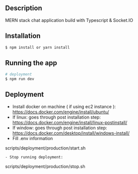 ## Description
MERN stack chat application build with Typescript & Socket.IO

## Installation

```bash
$ npm install or yarn install
```

## Running the app

```bash
# deployment
$ npm run dev
```

## Deployment
- Install docker on machine ( if using ec2 instance ): https://docs.docker.com/engine/install/ubuntu/
- If linux: goes through post installation step: https://docs.docker.com/engine/install/linux-postinstall/
- If window: goes through post installation step: https://docs.docker.com/desktop/install/windows-install/
- Fill .env information

scripts/deployment/production/start.sh

```
- Stop running deployment:
```

scripts/deployment/production/stop.sh